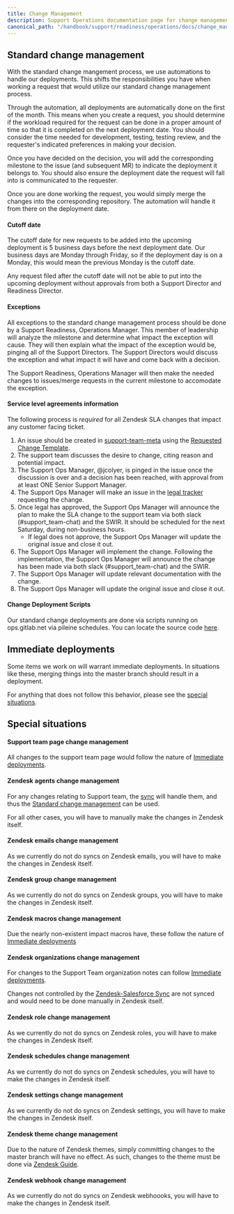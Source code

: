 ```yaml
---
title: Change Management
description: Support Operations documentation page for change management
canonical_path: "/handbook/support/readiness/operations/docs/change_management"
---
```


## Standard change management

With the standard change mangement process, we use automations to handle our
deployments. This shifts the responsibilities you have when working a request
that would utilize our standard change management process.

Through the automation, all deployments are automatically done on the first of
the month. This means when you create a request, you should determine if the
workload required for the request can be done in a proper amount of time so that
it is completed on the next deployment date. You should consider the time needed
for development, testing, testing review, and the requester's indicated
preferences in making your decision.

Once you have decided on the decision, you will add the corresponding milestone
to the issue (and subsequent MR) to indicate the deployment it belongs to. You
should also ensure the deployment date the request will fall into is
communicated to the requester.

Once you are done working the request, you would simply merge the changes into
the corresponding repository. The automation will handle it from there on the
deployment date.

#### Cutoff date

The cutoff date for new requests to be added into the upcoming deployment is 5
business days before the next deployment date. Our business days are Monday
through Friday, so if the deployment day is on a Monday, this would mean the
previous Monday is the cutoff date.

Any request filed after the cutoff date will not be able to put into the
upcoming deployment without approvals from both a Support Director and Readiness
Director.

#### Exceptions

All exceptions to the standard change management process should be done by a
Support Readiness, Operations Manager. This member of leadership will analyze
the milestone and determine what impact the exception will cause. They will then
explain what the impact of the exception would be, pinging all of the Support
Directors. The Support Directors would discuss the exception and what impact it
will have and come back with a decision.

The Support Readiness, Operations Manager will then make the needed changes to
issues/merge requests in the current milestone to accomodate the exception.

#### Service level agreements information

The following process is _required_ for all Zendesk SLA changes that impact any
customer facing ticket.

1. An issue should be created in
   [support-team-meta](https://gitlab.com/gitlab-com/support/support-team-meta/)
   using the
   [Requested Change Template](https://gitlab.com/gitlab-com/support/support-team-meta/-/issues/new?issuable_template=Requested%20Change).
1. The support team discusses the desire to change, citing reason and potential
   impact.
1. The Support Ops Manager, @jcolyer, is pinged in the issue once the
   discussion is over and a decision has been reached, with approval from at
   least ONE Senior Support Manager.
1. The Support Ops Manager will make an issue in the
   [legal tracker](https://gitlab.com/gitlab-com/legal-and-compliance/-/issues)
   requesting the change.
1. Once legal has approved, the Support Ops Manager will announce the plan to
   make the SLA change to the support team via both slack (#support_team-chat)
   and the SWIR. It should be scheduled for the next Saturday, during
   non-business hours.
   - If legal does not approve, the Support Ops Manager will update the
     original issue and close it out.
1. The Support Ops Manager will implement the change. Following the
   implementation, the Support Ops Manager will announce the change has been
   made via both slack (#support_team-chat) and the SWIR.
1. The Support Ops Manager will update relevant documentation with the change.
1. The Support Ops Manager will update the original issue and close it out.

#### Change Deployment Scripts

Our standard change deployments are done via scripts running on ops.gitlab.net
via pileine schedules. You can locate the source code
[here](https://gitlab.com/gitlab-com/support/support-ops/support-ops-tools/change-deployment).

## Immediate deployments

Some items we work on will warrant immediate deployments. In situations like
these, merging things into the master branch should result in a deployment.

For anything that does not follow this behavior, please see the
[special situations](#special-situations).

## Special situations

#### Support team page change management

All changes to the support team page would follow the nature of
[Immediate deployments](#immediate-deployments).

#### Zendesk agents change management

For any changes relating to Support team, the
[sync](/handbook/support/readiness/operations/docs/zendesk/agents#support-team)
will handle them, and thus the
[Standard change management](#standard-change-management) can be used.

For all other cases, you will have to manually make the changes in Zendesk
itself.

#### Zendesk emails change management

As we currently do not do syncs on Zendesk emails, you will have to make the
changes in Zendesk itself.

#### Zendesk group change management

As we currently do not do syncs on Zendesk groups, you will have to make the
changes in Zendesk itself.

#### Zendesk macros change management

Due the nearly non-existent impact macros have, these follow the nature of
[Immediate deployments](#immediate-deployments)

#### Zendesk organizations change management

For changes to the Support Team organization notes can follow
[Immediate deployments](#immediate-deployments).

Changes not controlled by the
[Zendesk-Salesforce Sync](/handbook/support/readiness/operations/docs/zendesk/zendesk_salesforce_sync)
are not synced and would need to be done manually in Zendesk itself.

#### Zendesk role change management

As we currently do not do syncs on Zendesk roles, you will have to make the
changes in Zendesk itself.

#### Zendesk schedules change management

As we currently do not do syncs on Zendesk schedules, you will have to make the
changes in Zendesk itself.

#### Zendesk settings change management

As we currently do not do syncs on Zendesk settings, you will have to make the
changes in Zendesk itself.

#### Zendesk theme change management

Due to the nature of Zendesk themes, simply committing changes to the master
branch will have no effect. As such, changes to the theme must be done via
[Zendesk Guide](/handbook/support/readiness/operations/docs/zendesk/guide).

#### Zendesk webhook change management

As we currently do not do syncs on Zendesk webhoooks, you will have to make the
changes in Zendesk itself.
